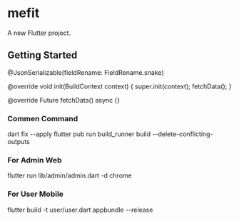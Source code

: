 # mefit

A new Flutter project.

## Getting Started

@JsonSerializable(fieldRename: FieldRename.snake)

@override
    void init(BuildContext context) {
    super.init(context);
    fetchData();
}

@override
Future<void> fetchData() async {}

### Commen Command
dart fix --apply
flutter pub run build_runner build --delete-conflicting-outputs


### For Admin Web
flutter run lib/admin/admin.dart -d chrome

### For User Mobile
flutter build -t user/user.dart appbundle --release